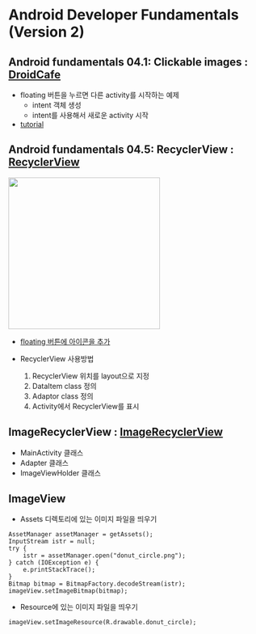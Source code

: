 Android Developer Fundamentals (Version 2)
==========================================

## Android fundamentals 04.1: Clickable images : [DroidCafe](DroidCafe/)

* floating 버튼을 누르면 다른 activity를 시작하는 예제
	* intent 객체 생성
	* intent를 사용해서 새로운 activity 시작
* [tutorial](https://codelabs.developers.google.com/codelabs/android-training-clickable-images/index.html?index=..%2F..%2Fandroid-training#0)


## Android fundamentals 04.5: RecyclerView : [RecyclerView](RecyclerView/)

<img src="https://codelabs.developers.google.com/codelabs/android-training-create-recycler-view/img/86fabc5476249934.png" height="300">

* [floating 버튼에 아이콘을 추가](https://codelabs.developers.google.com/codelabs/android-training-create-recycler-view/index.html?index=..%2F..android-training#2)

* RecyclerView 사용방법
	1) RecyclerView 위치를 layout으로 지정
	2) DataItem class 정의
	3) Adaptor class 정의
	4) Activity에서 RecyclerView를 표시


## ImageRecyclerView : [ImageRecyclerView](ImageRecyclerView/)

* MainActivity 클래스
* Adapter 클래스
* ImageViewHolder 클래스


## ImageView

* Assets 디렉토리에 있는 이미지 파일을 띄우기

```
AssetManager assetManager = getAssets();
InputStream istr = null;
try {
    istr = assetManager.open("donut_circle.png");
} catch (IOException e) {
    e.printStackTrace();
}
Bitmap bitmap = BitmapFactory.decodeStream(istr);
imageView.setImageBitmap(bitmap);
```	

* Resource에 있는 이미지 파일을 띄우기

```	
imageView.setImageResource(R.drawable.donut_circle);
```	







